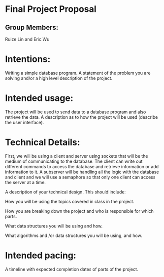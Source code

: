 # Final Project Proposal

## Group Members:

Ruize Lin and Eric Wu
       
# Intentions:

Writing a simple database program.
A statement of the problem you are solving and/or a high level description of the project.
    
# Intended usage:

The project will be used to send data to a database program and also retrieve the data. 
A description as to how the project will be used (describe the user interface).
  
# Technical Details:

First, we will be using a client and server using sockets that will be the medium of communicating to the database. The client can write out different commands to access the database and retrieve information or add information to it. A subserver will be handling all the logic with the database and client and we will use a semaphore so that only one client can access the server at a time.

A description of your technical design. This should include:
   
How you will be using the topics covered in class in the project.
     
How you are breaking down the project and who is responsible for which parts.
  
What data structures you will be using and how.
     
What algorithms and /or data structures you will be using, and how.
    
# Intended pacing:

A timeline with expected completion dates of parts of the project.

